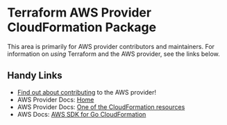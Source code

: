 # Terraform AWS Provider CloudFormation Package

This area is primarily for AWS provider contributors and maintainers. For information on _using_ Terraform and the AWS provider, see the links below.

## Handy Links

* [Find out about contributing](https://hashicorp.github.io/terraform-provider-aws/#contribute) to the AWS provider!
* AWS Provider Docs: [Home](https://registry.terraform.io/providers/hashicorp/aws/latest/docs)
* AWS Provider Docs: [One of the CloudFormation resources](https://registry.terraform.io/providers/hashicorp/aws/latest/docs/resources/cloudformation_stack)
* AWS Docs: [AWS SDK for Go CloudFormation](https://docs.aws.amazon.com/sdk-for-go/api/service/cloudformation/)
